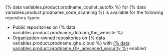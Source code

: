 {% data variables.product.prodname_copilot_autofix %} for {% data variables.product.prodname_code_scanning %} is available for the following repository types:

* Public repositories on {% data variables.product.prodname_dotcom_the_website %}
* Organization-owned repositories on {% data variables.product.prodname_ghe_cloud %} with [{% data variables.product.prodname_GH_advanced_security %}](/get-started/learning-about-github/about-github-advanced-security) enabled
